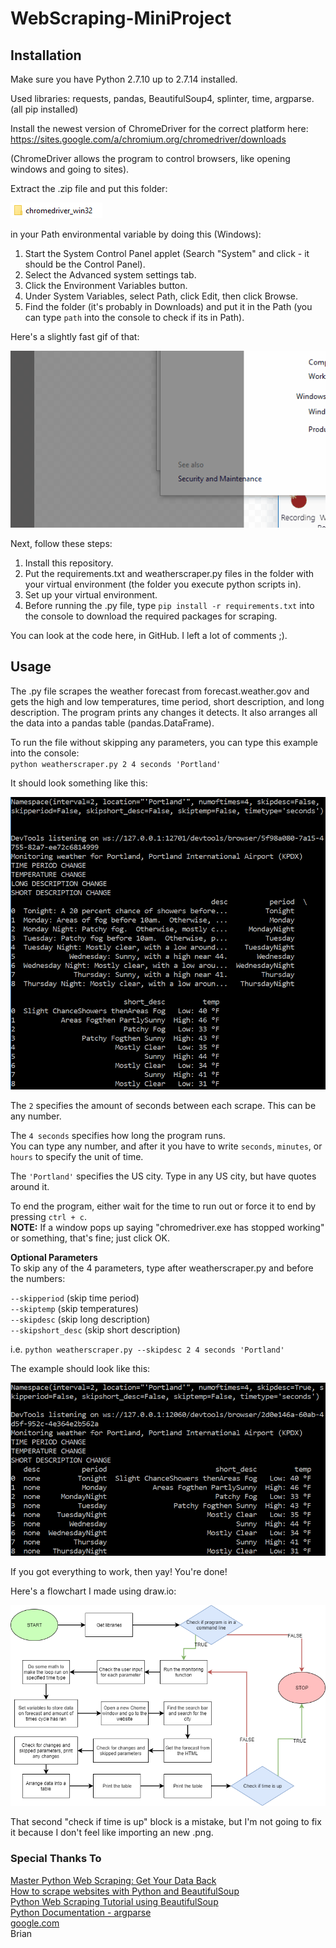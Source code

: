 # WebScraping-MiniProject
## Installation

Make sure you have Python 2.7.10 up to 2.7.14 installed.

Used libraries: requests, pandas, BeautifulSoup4, splinter, time, argparse.  
(all pip installed)

Install the newest version of ChromeDriver for the correct platform here: https://sites.google.com/a/chromium.org/chromedriver/downloads

(ChromeDriver allows the program to control browsers, like opening windows and going to sites).

Extract the .zip file and put this folder:

![ChromeDriver Folder](/images/cdriverfolder.PNG)

in your Path environmental variable by doing this (Windows):

1. Start the System Control Panel applet (Search "System" and click - it should be the Control Panel).  
2. Select the Advanced system settings tab.  
3. Click the Environment Variables button.  
4. Under System Variables, select Path, click Edit, then click Browse.  
5. Find the folder (it's probably in Downloads) and put it in the Path (you can type `path` into the console to check if its in Path).

Here's a slightly fast gif of that:

![How to edit Path](/images/chromedriverpath.gif)

Next, follow these steps:

1. Install this repository.  
2. Put the requirements.txt and weatherscraper.py files in the folder with your virtual environment (the folder you execute python scripts in).  
3. Set up your virtual environment.
4. Before running the .py file, type `pip install -r requirements.txt` into the console to download the required packages for scraping.

You can look at the code here, in GitHub. I left a lot of comments ;).


## Usage
The .py file scrapes the weather forecast from forecast.weather.gov and gets the high and low temperatures, time period, short description, and long description. The program prints any changes it detects. It also arranges all the data into a pandas table (pandas.DataFrame).

To run the file without skipping any parameters, you can type this example into the console:  
`python weatherscraper.py 2 4 seconds 'Portland'`  

It should look something like this:

![Weather Scraping Example](/images/skipdesc.PNG)

The `2` specifies the amount of seconds between each scrape. This can be any number.

The `4 seconds` specifies how long the program runs.  
You can type any number, and after it you have to write `seconds`, `minutes`, or `hours` to specify the unit of time.

The `'Portland'` specifies the US city. Type in any US city, but have quotes around it.

To end the program, either wait for the time to run out or force it to end by pressing `ctrl + c`.  
**NOTE:** If a window pops up saying "chromedriver.exe has stopped working" or something, that's fine; just click OK.

<b>Optional Parameters</b>  
To skip any of the 4 parameters, type after weatherscraper.py and before the numbers:

`--skipperiod` (skip time period)  
`--skiptemp` (skip temperatures)  
`--skipdesc` (skip long description)  
`--skipshort_desc` (skip short description)

i.e. `python weatherscraper.py --skipdesc 2 4 seconds 'Portland'`

The example should look like this:

![Weather Scraping Example - skipdesc](/images/webscraperpic.PNG)

If you got everything to work, then yay! You're done!

Here's a flowchart I made using draw.io:

![weatherscraper.py flowchart](/images/WeatherScraperDiagram.png)

That second "check if time is up" block is a mistake, but I'm not going to fix it because I don't feel like importing an new .png.

### Special Thanks To  
[Master Python Web Scraping: Get Your Data Back](https://hackernoon.com/mastering-python-web-scraping-get-your-data-back-e9a5cc653d88)  
[How to scrape websites with Python and BeautifulSoup](https://medium.freecodecamp.org/how-to-scrape-websites-with-python-and-beautifulsoup-5946935d93fe)  
[Python Web Scraping Tutorial using BeautifulSoup](https://www.dataquest.io/blog/web-scraping-tutorial-python/)  
[Python Documentation - argparse](https://docs.python.org/3/library/argparse.html)  
[google.com](https://www.google.com/)  
Brian
